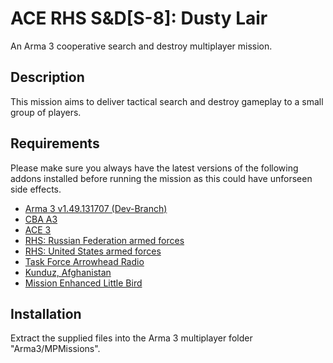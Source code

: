 # ACE RHS S&D[S-8]: Dusty Lair

An Arma 3 cooperative search and destroy multiplayer mission.


## Description

This mission aims to deliver tactical search and destroy gameplay to a small group of players.


## Requirements

Please make sure you always have the latest versions of the following addons installed before running the mission as this could have unforseen side effects.
- [Arma 3 v1.49.131707 (Dev-Branch)](http://dev.arma3.com/dev-branch)
- [CBA A3](https://steamcommunity.com/sharedfiles/filedetails/?id=450814997)
- [ACE 3](http://ace3mod.com)
- [RHS: Russian Federation armed forces](http://www.rhsmods.org/mod/1)
- [RHS: United States armed forces](http://www.rhsmods.org/mod/2)
- [Task Force Arrowhead Radio](http://radio.task-force.ru/en)
- [Kunduz, Afghanistan](https://steamcommunity.com/sharedfiles/filedetails/?id=421620913)
- [Mission Enhanced Little Bird](http://www.armaholic.com/page.php?id=28856)

## Installation

Extract the supplied files into the Arma 3 multiplayer folder "Arma3/MPMissions".
